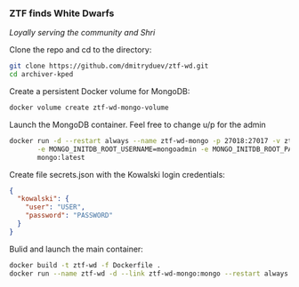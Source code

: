 ### ZTF finds White Dwarfs

_Loyally serving the community and Shri_

Clone the repo and cd to the directory:
```bash
git clone https://github.com/dmitryduev/ztf-wd.git
cd archiver-kped
```

Create a persistent Docker volume for MongoDB:
```bash
docker volume create ztf-wd-mongo-volume
```

Launch the MongoDB container. Feel free to change u/p for the admin
```bash
docker run -d --restart always --name ztf-wd-mongo -p 27018:27017 -v ztf-wd-mongo-volume:/data/db \
       -e MONGO_INITDB_ROOT_USERNAME=mongoadmin -e MONGO_INITDB_ROOT_PASSWORD=mongoadminsecret \
       mongo:latest
```

Create file secrets.json with the Kowalski login credentials:
```json
{
  "kowalski": {
    "user": "USER",
    "password": "PASSWORD"
  }
}
```

Bulid and launch the main container:
```bash
docker build -t ztf-wd -f Dockerfile .
docker run --name ztf-wd -d --link ztf-wd-mongo:mongo --restart always ztf-wd
```
